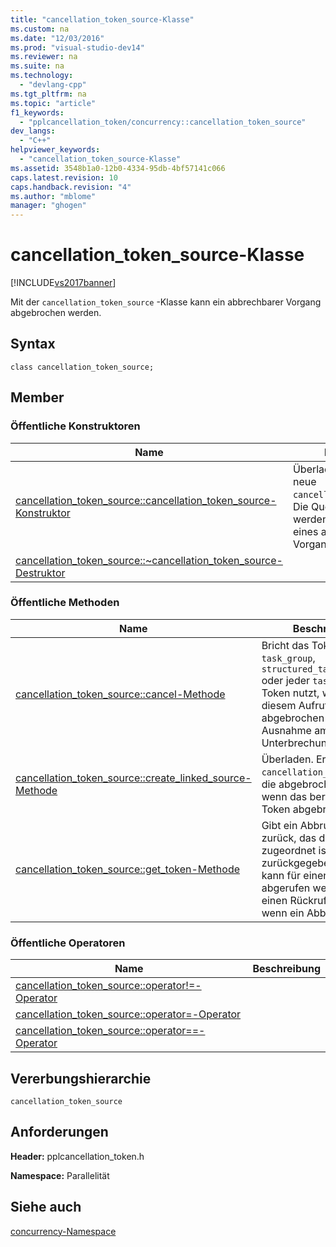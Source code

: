 ```yaml
---
title: "cancellation_token_source-Klasse"
ms.custom: na
ms.date: "12/03/2016"
ms.prod: "visual-studio-dev14"
ms.reviewer: na
ms.suite: na
ms.technology: 
  - "devlang-cpp"
ms.tgt_pltfrm: na
ms.topic: "article"
f1_keywords: 
  - "pplcancellation_token/concurrency::cancellation_token_source"
dev_langs: 
  - "C++"
helpviewer_keywords: 
  - "cancellation_token_source-Klasse"
ms.assetid: 3548b1a0-12b0-4334-95db-4bf57141c066
caps.latest.revision: 10
caps.handback.revision: "4"
ms.author: "mblome"
manager: "ghogen"
---
```

# cancellation_token_source-Klasse
[!INCLUDE[vs2017banner](../../../assembler/inline/includes/vs2017banner.md)]

Mit der `cancellation_token_source` \-Klasse kann ein abbrechbarer Vorgang abgebrochen werden.  
  
## Syntax  
  
```  
class cancellation_token_source;  
```  
  
## Member  
  
### Öffentliche Konstruktoren  
  
|Name|**Beschreibung**|  
|----------|----------------------|  
|[cancellation\_token\_source::cancellation\_token\_source\-Konstruktor](../Topic/cancellation_token_source::cancellation_token_source%20Constructor.md)|Überladen.  Erstellt eine neue `cancellation_token_source`.  Die Quelle kann verwendet werden, um den Abbruch eines abbrechbaren Vorgangs zu kennzeichnen.|  
|[cancellation\_token\_source::~cancellation\_token\_source\-Destruktor](../Topic/cancellation_token_source::~cancellation_token_source%20Destructor.md)||  
  
### Öffentliche Methoden  
  
|Name|**Beschreibung**|  
|----------|----------------------|  
|[cancellation\_token\_source::cancel\-Methode](../Topic/cancellation_token_source::cancel%20Method.md)|Bricht das Token ab.  Jede `task_group`, `structured_task_group` oder jeder `task`, der das Token nutzt, wird bei diesem Aufruf abgebrochen und löst eine Ausnahme am nächsten Unterbrechungspunkt aus.|  
|[cancellation\_token\_source::create\_linked\_source\-Methode](../Topic/cancellation_token_source::create_linked_source%20Method.md)|Überladen.  Erstellt eine `cancellation_token_source`, die abgebrochen wird, wenn das bereitgestellte Token abgebrochen wird.|  
|[cancellation\_token\_source::get\_token\-Methode](../Topic/cancellation_token_source::get_token%20Method.md)|Gibt ein Abbruchtoken zurück, das dieser Quelle zugeordnet ist.  Das zurückgegebene Token kann für einen Abbruch abgerufen werden oder einen Rückruf bereitstellen, wenn ein Abbruch auftritt.|  
  
### Öffentliche Operatoren  
  
|Name|**Beschreibung**|  
|----------|----------------------|  
|[cancellation\_token\_source::operator\!\=\-Operator](../Topic/cancellation_token_source::operator!=%20Operator.md)||  
|[cancellation\_token\_source::operator\=\-Operator](../Topic/cancellation_token_source::operator=%20Operator.md)||  
|[cancellation\_token\_source::operator\=\=\-Operator](../Topic/cancellation_token_source::operator==%20Operator.md)||  
  
## Vererbungshierarchie  
 `cancellation_token_source`  
  
## Anforderungen  
 **Header:** pplcancellation\_token.h  
  
 **Namespace:** Parallelität  
  
## Siehe auch  
 [concurrency\-Namespace](../../../parallel/concrt/reference/concurrency-namespace.md)